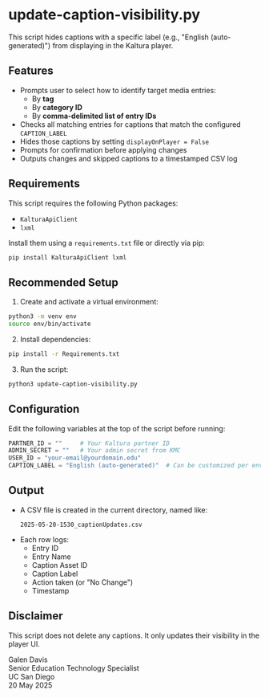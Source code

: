 # update-caption-visibility.py

This script hides captions with a specific label (e.g., "English (auto-generated)") from displaying in the Kaltura player.

## Features

- Prompts user to select how to identify target media entries:
  - By **tag**
  - By **category ID**
  - By **comma-delimited list of entry IDs**
- Checks all matching entries for captions that match the configured `CAPTION_LABEL`
- Hides those captions by setting `displayOnPlayer = False`
- Prompts for confirmation before applying changes
- Outputs changes and skipped captions to a timestamped CSV log

## Requirements

This script requires the following Python packages:
- `KalturaApiClient`
- `lxml`

Install them using a `requirements.txt` file or directly via pip:
```bash
pip install KalturaApiClient lxml
```

## Recommended Setup

1. Create and activate a virtual environment:
```bash
python3 -m venv env
source env/bin/activate
```

2. Install dependencies:
```bash
pip install -r Requirements.txt
```

3. Run the script:
```bash
python3 update-caption-visibility.py
```

## Configuration

Edit the following variables at the top of the script before running:

```python
PARTNER_ID = ""     # Your Kaltura partner ID
ADMIN_SECRET = ""   # Your admin secret from KMC
USER_ID = "your-email@yourdomain.edu"
CAPTION_LABEL = "English (auto-generated)"  # Can be customized per environment
```

## Output

- A CSV file is created in the current directory, named like:
  ```
  2025-05-20-1530_captionUpdates.csv
  ```
- Each row logs:
  - Entry ID
  - Entry Name
  - Caption Asset ID
  - Caption Label
  - Action taken (or "No Change")
  - Timestamp

## Disclaimer

This script does not delete any captions. It only updates their visibility in the player UI.

Galen Davis  
Senior Education Technology Specialist  
UC San Diego  
20 May 2025
